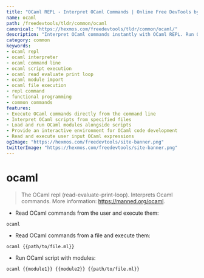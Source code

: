 ```yaml
---
title: "OCaml REPL - Interpret OCaml Commands | Online Free DevTools by Hexmos"
name: ocaml
path: /freedevtools/tldr/common/ocaml
canonical: "https://hexmos.com/freedevtools/tldr/common/ocaml/"
description: "Interpret OCaml commands instantly with OCaml REPL. Run OCaml scripts and evaluate expressions using the command-line interpreter. Free online tool, no registration required."
category: common
keywords:
- ocaml repl
- ocaml interpreter
- ocaml command line
- ocaml script execution
- ocaml read evaluate print loop
- ocaml module import
- ocaml file execution
- repl command
- functional programming
- common commands
features:
- Execute OCaml commands directly from the command line
- Interpret OCaml scripts from specified files
- Load and run OCaml modules alongside scripts
- Provide an interactive environment for OCaml code development
- Read and execute user input OCaml expressions
ogImage: "https://hexmos.com/freedevtools/site-banner.png"
twitterImage: "https://hexmos.com/freedevtools/site-banner.png"
---
```


# ocaml

> The OCaml repl (read-evaluate-print-loop).
> Interprets Ocaml commands.
> More information: <https://manned.org/ocaml>.

- Read OCaml commands from the user and execute them:

`ocaml`

- Read OCaml commands from a file and execute them:

`ocaml {{path/to/file.ml}}`

- Run OCaml script with modules:

`ocaml {{module1}} {{module2}} {{path/to/file.ml}}`
